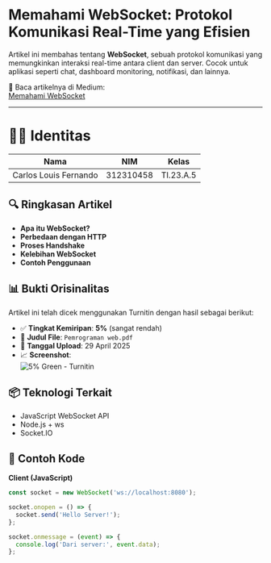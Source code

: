 # Memahami WebSocket: Protokol Komunikasi Real-Time yang Efisien

Artikel ini membahas tentang **WebSocket**, sebuah protokol komunikasi yang memungkinkan interaksi real-time antara client dan server. Cocok untuk aplikasi seperti chat, dashboard monitoring, notifikasi, dan lainnya.

📖 Baca artikelnya di Medium:  
[Memahami WebSocket](https://medium.com/@carloslouis9999/memahami-websocket-protokol-komunikasi-real-time-yang-efisien-5163ec4b9485)

---

# 👨‍🎓 Identitas

| Nama                  | NIM        | Kelas     |
|-----------------------|------------|-----------|
| Carlos Louis Fernando | 312310458  | TI.23.A.5 |


## 🔍 Ringkasan Artikel

- **Apa itu WebSocket?**
- **Perbedaan dengan HTTP**
- **Proses Handshake**
- **Kelebihan WebSocket**
- **Contoh Penggunaan**

## 📊 Bukti Orisinalitas

Artikel ini telah dicek menggunakan Turnitin dengan hasil sebagai berikut:

- ✅ **Tingkat Kemiripan**: **5%** (sangat rendah)
- 📝 **Judul File**: `Pemrograman web.pdf`  
- 📅 **Tanggal Upload**: 29 April 2025  
- 📈 **Screenshot**:  
  ![5% Green - Turnitin](./Screenshot%202025-04-29%20142014.png)

## 📦 Teknologi Terkait

- JavaScript WebSocket API
- Node.js + ws
- Socket.IO

## 🚀 Contoh Kode

**Client (JavaScript)**

```javascript
const socket = new WebSocket('ws://localhost:8080');

socket.onopen = () => {
  socket.send('Hello Server!');
};

socket.onmessage = (event) => {
  console.log('Dari server:', event.data);
};
